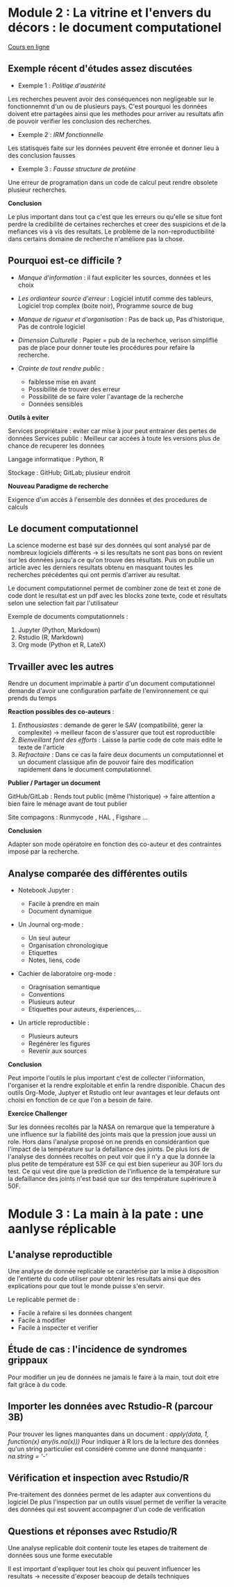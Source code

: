 # Module 2 : La vitrine et l'envers du décors : le document computationel
[Cours en ligne](https://lms.fun-mooc.fr/courses/course-v1:inria+41016+self-paced/courseware/66bc811404b8481da5f794de54681c5e/4061cf05107441ebaca82e07cc5f10ce/)

## Exemple récent d'études assez discutées

- Exemple 1 : *Politiqe d'austérité*

Les recherches peuvent avoir des conséquences non negligeable sur le fonctionnemnt d'un ou de plusieurs pays. C'est pourquoi les données doivent etre partagées ainsi que les methodes pour arriver au resultats afin de pouvoir verifier les conclusion des recherches.

- Exemple 2 : *IRM fonctionnelle*

Les statisques faite sur les données peuvent être erronée et donner lieu à des conclusion fausses

 - Exemple 3 : *Fausse structure de protéine*

Une erreur de programation dans un code de calcul peut rendre obsolete plusieur recherches.

**Conclusion**

Le plus important dans tout ça c'est que les erreurs ou qu'elle se situe font perdre la credibilité de certaines recherches et creer des suspicions et de la mefiances vis à vis des resultats. Le problème de la non-reproductibilité dans certains domaine de recherche n'améliore pas la chose.


## Pourquoi est-ce difficile ? 

- *Manque d'information* : il faut expliciter les sources, données et les choix
 
- *Les ordianteur source d'erreur* : Logiciel intutif comme des tableurs, Logiciel trop complex (boite noir), Programme source de bug
  
- *Manque de rigueur et d'organisation* : Pas de back up, Pas d'historique, Pas de controle logiciel
  
- *Dimension Culturelle* : Papier = pub de la recherhce, verison simpliflié pas de place pour donner toute les procédures pour refaire la recherche.
  
- *Crainte de tout rendre public* :
   - faiblesse mise en avant
   - Possibilité de trouver des erreur
   - Possibilité de se faire voler l'avantage de la recherche
   - Données sensibles

**Outils à eviter**

Services propriétaire : eviter car mise à jour peut entrainer des pertes de données 
Services public : Meilleur car accées à toute les versions plus de chance de recuperer les données

Langage informatique : Python, R

Stockage : GitHub; GitLab; plusieur endroit 

**Nouveau Paradigme de recherche**

Exigence d'un accès à l'ensemble des données et des procedures de calculs

## Le document computationnel

La science moderne est basé sur des données qui sont analysé par de nombreux logiciels différents -> si les resultats ne sont pas bons on revient sur les données jusqu'a ce qu'on trouve des résultats. Puis on publie un article avec les derniers resultats obtenu en masquant toutes les recherches précédentes qui ont permis d'arriver au resultat.

Le document computationnel permet de combiner zone de text et zone de code dont le resultat est un pdf avec les blocks zone texte, code et résultats selon une selection fait par l'utilisateur

Exemple de documents computationnels :
1. Jupyter (Python, Markdown)
2. Rstudio (R, Markdown)
3. Org mode (Python et R, LateX)


## Trvailler avec les autres 

Rendre un document imprimable à partir d'un document computationnel demande d'avoir une configuration parfaite de l'environnement ce qui prends du temps 

**Reaction possibles des co-auteurs** :
1. *Enthousiastes* : demande de gerer le SAV (compatibilité, gerer la complexite) -> meilleur facon de s'assurer que tout est roproductible
2. *Bienveillant font des efforts* : Laisse la partie code de cote mais edite le texte de l'article
3. *Refractaire* : Dans ce cas la faire deux documents un computationnel et un document classique afin de pouvoir faire des modification rapidement dans le document computationnel.

**Publier / Partager un document**

GitHub/GitLab : Rends tout public (même l'historique) -> faire attention a bien faire le ménage avant de tout publier 

Site compagons : Runmycode , HAL , Figshare ... 

**Conclusion**

Adapter son mode opératoire en fonction des co-auteur et des contraintes imposé par la recherche. 


## Analyse comparée des différentes outils

- Notebook Jupyter : 
  - Facile à prendre en main
  - Document dynamique

- Un Journal org-mode :
   - Un seul auteur
   - Organisation chronologique
   - Etiquettes
   - Notes, liens, code
 
- Cachier de laboratoire org-mode :
  - Oragnisation semantique
  - Conventions
  - Plusieurs auteur
  - Etiquettes pour auteurs, éxperiences,...

- Un article reproductible :
  - Plusieurs auteurs
  - Regénérer les figures
  - Revenir aux sources

**Conclusion** 

Peut importe l'outils le plus important c'est de collecter l'information, l'organiser et la rendre exploitable et enfin la rendre disponible.
Chacun des outils Org-Mode, Juptyer et Rstudio ont leur avantages et leur defauts ont choisi en fonction de ce que l'on a besoin de faire. 



**Exercice Challenger**

Sur les données recoltés par la NASA on remarque que la temperature à une influence sur la fiabilité des joints mais que la pression joue aussi un role. Hors dans l'analyse proposé on ne prends en considérantion que l'impact de la température sur la defaillance des joints. 
De plus lors de l'analyse des données recoltés on peut voir que il n'y a que la donnée la plus petite de température est 53F ce qui est bien superieur au 30F lors du test. Ce qui veut dire que la prediction de l'influence de la température sur la defaillance des joints n'est basé que sur des température supérieure à 50F. 


# Module 3 : La main à la pate : une aanlyse réplicable

## L'analyse reproductible 

Une analyse de donnée replicable se caractérise par la mise à disposition de l'entierté du code utiliser pour obtenir les resultats ainsi que des explications pour que tout le monde puisse s'en servir.

Le replicable permet de :
 - Facile à refaire si les données changent
 - Facile à modifier
 - Facile à inspecter et verifier

## Étude de cas : l'incidence de syndromes grippaux

Pour modifier un jeu de données ne jamais le faire à la main, tout doit etre fait grâce à du code.


## Importer les données avec Rstudio-R (parcour 3B)

Pour trouver les lignes manquantes dans un document : *apply(data, 1, function(x) any(is.na(x)))*
Pour indiquer à R lors de la lecture des données qu'un string particulier est considéré comme une donné manquante : *na.string = '-'*

## Vérification et inspection avec Rstudio/R

Pre-traitement des données permet de les adapter aux conventions du logiciel 
De plus l'inspection par un outils visuel permet de verifier la veracite des données qui est souvent accompagner d'un code de verification 

## Questions et réponses avec Rstudio/R

Une analyse replicable doit contenir toute les etapes de traitement de données sous une forme executable 

Il est important d'expliquer tout les choix qui peuvent influencer les resultats -> necessite d'exposer beacoup de details techniques 














